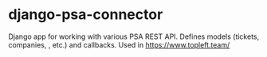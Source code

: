 # django-psa-connector
Django app for working with various PSA REST API. Defines models (tickets, companies, , etc.) and callbacks. Used in https://www.topleft.team/
